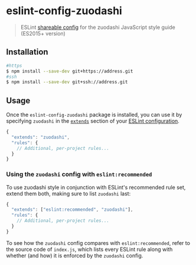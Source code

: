 # eslint-config-zuodashi

> ESLint [shareable config](http://eslint.org/docs/developer-guide/shareable-configs.html) for the zuodashi JavaScript style guide (ES2015+ version)


## Installation

```sh
#https
$ npm install --save-dev git+https://address.git
#ssh
$ npm install --save-dev git+ssh://address.git

```


## Usage

Once the `eslint-config-zuodashi` package is installed, you can use it by specifying `zuodashi` in the [`extends`](http://eslint.org/docs/user-guide/configuring#extending-configuration-files) section of your [ESLint configuration](http://eslint.org/docs/user-guide/configuring).

```js
{
  "extends": "zuodashi",
  "rules": {
    // Additional, per-project rules...
  }
}
```

### Using the `zuodashi` config with `eslint:recommended`

To use zuodashi style in conjunction with ESLint's recommended rule set, extend them both, making sure to list `zuodashi` last:

```js
{
  "extends": ["eslint:recommended", "zuodashi"],
  "rules": {
    // Additional, per-project rules...
  }
}
```

To see how the `zuodashi` config compares with `eslint:recommended`, refer to the source code of `index.js`, which lists every ESLint rule along with whether (and how) it is enforced by the `zuodashi` config.

